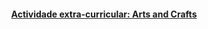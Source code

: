 <h4>
<p align="center">
  <a href="https://tangerina-pt.github.io/Tangerina/Arts_and_Crafts_pt">Actividade extra-curricular: Arts and Crafts</a>
  <br>
</p>
